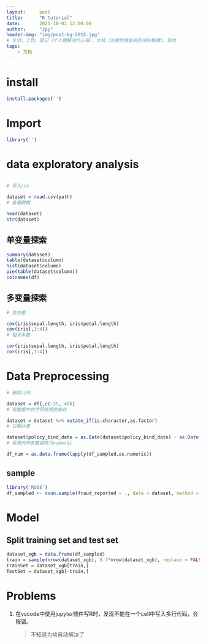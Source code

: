 ```yaml
---
layout:     post
title:      "R tutorial"
date:       2021-10-03 12:00:00
author:     "Jpy"
header-img: "img/post-bg-2015.jpg"
# 生活，工作，笔记（个人理解消化心得），文档（方便后续查阅的资料整理），其他
tags:
    - 文档
---
```


# install

```R
install.packages('')
```

# Import

```R
library('')
```

# data exploratory analysis

```R

# 导入csv

dataset = read.csv(path)
# 查看数据

head(dataset)
str(dataset)
```

## 单变量探索

```R
summary(dataset)
table(dataset&column)
hist(dataset$column)
pie(table(dataset$column))
colnames(df)
```

## 多变量探索

```R
# 协方差

cov(iris$sepal.length, iris$petal.length)
cov(iris[,1:4])
# 相关系数

cor(iris$sepal.length, iris$petal.length)
cor(iris[,1:4])
```

# Data Preprocessing

```R
# 删除几列

dataset = df[,c(-25,-40)]
# 将数据中的字符转其他格式

dataset = dataset %>% mutate_if(is.character,as.factor)
# 日期计算

dataset$policy_bind_date = as.Date(dataset$policy_bind_date) - as.Date("1990-01-08")
# 将表内所有数据转为numeric

df_num = as.data.frame(lapply(df_sampled,as.numeric))
```

## sample

```R
library('ROSE')
df_sampled <- ovun.sample(fraud_reported ~ ., data = dataset, method = "over",N = 1500)$data
```

# Model

## Split training set and test set

```R
dataset_xgb = data.frame(df_sampled)
train = sample(nrow(dataset_xgb), 0.7*nrow(dataset_xgb), replace = FALSE)
TrainSet = dataset_xgb[train,]
TestSet = dataset_xgb[-train,]
```



# Problems

1. 在vscode中使用jupyter插件写R时，发现不能在一个cell中写入多行代码，会报错。

   > 不知道为啥自动解决了

